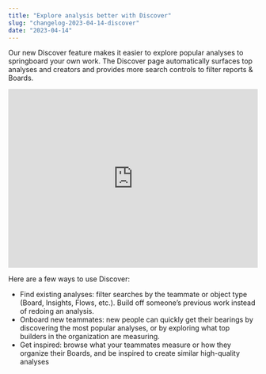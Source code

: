 ```yaml
---
title: "Explore analysis better with Discover"
slug: "changelog-2023-04-14-discover"
date: "2023-04-14"
---
```


Our new Discover feature makes it easier to explore popular analyses to springboard your own work. The Discover page automatically surfaces top analyses and creators and provides more search controls to filter reports & Boards.

<div style="position: relative; padding-bottom: 71.61803713527851%; height: 0;"><iframe src="https://www.loom.com/embed/5353fc9abb624e2685d787f43b003dc2" frameborder="0" webkitallowfullscreen mozallowfullscreen allowfullscreen style="position: absolute; top: 0; left: 0; width: 100%; height: 100%;"></iframe></div>

Here are a few ways to use Discover:

* Find existing analyses: filter searches by the teammate or object type (Board, Insights, Flows, etc.). Build off someone’s previous work instead of redoing an analysis.
* Onboard new teammates: new people can quickly get their bearings by discovering the most popular analyses, or by exploring what top builders in the organization are measuring.
* Get inspired: browse what your teammates measure or how they organize their Boards, and be inspired to create similar high-quality analyses
